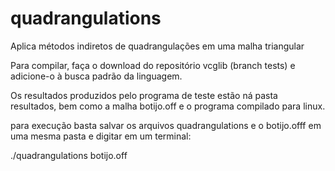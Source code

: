 # quadrangulations
Aplica métodos indiretos de quadrangulações em uma malha triangular 

Para compilar, faça o download do repositório vcglib (branch tests) e adicione-o à busca padrão da linguagem.

Os resultados produzidos pelo programa de teste estão ná pasta resultados, bem como a malha botijo.off e o programa compilado para linux.

para execução basta salvar os arquivos quadrangulations e o botijo.offf em uma mesma pasta e digitar em um terminal:

./quadrangulations botijo.off

